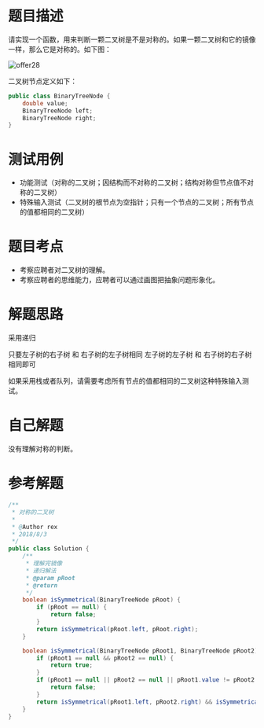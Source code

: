 # 题目描述
请实现一个函数，用来判断一颗二叉树是不是对称的。如果一颗二叉树和它的镜像一样，那么它是对称的。如下图：

![offer28](https://github.com/todorex/Coding-Interviews/raw/master/images/offer28.png)

二叉树节点定义如下：
```Java
public class BinaryTreeNode {
    double value;
    BinaryTreeNode left;
    BinaryTreeNode right;
}
```

# 测试用例
* 功能测试（对称的二叉树；因结构而不对称的二叉树；结构对称但节点值不对称的二叉树）
* 特殊输入测试（二叉树的根节点为空指针；只有一个节点的二叉树；所有节点的值都相同的二叉树）

# 题目考点
* 考察应聘者对二叉树的理解。
* 考察应聘者的思维能力，应聘者可以通过画图把抽象问题形象化。

# 解题思路
采用递归

只要左子树的右子树 和 右子树的左子树相同
左子树的左子树 和 右子树的右子树相同即可


如果采用栈或者队列，请需要考虑所有节点的值都相同的二叉树这种特殊输入测试。

# 自己解题
没有理解对称的判断。

# 参考解题
```Java
/**
 * 对称的二叉树
 *
 * @Author rex
 * 2018/8/3
 */
public class Solution {
    /**
     * 理解完镜像
     * 递归解法
     * @param pRoot
     * @return
     */
    boolean isSymmetrical(BinaryTreeNode pRoot) {
        if (pRoot == null) {
            return false;
        }
        return isSymmetrical(pRoot.left, pRoot.right);
    }

    boolean isSymmetrical(BinaryTreeNode pRoot1, BinaryTreeNode pRoot2) {
        if (pRoot1 == null && pRoot2 == null) {
            return true;
        }
        if (pRoot1 == null || pRoot2 == null || pRoot1.value != pRoot2.value) {
            return false;
        }
        return isSymmetrical(pRoot1.left, pRoot2.right) && isSymmetrical(pRoot1.right, pRoot2.left);
    }
}
```
